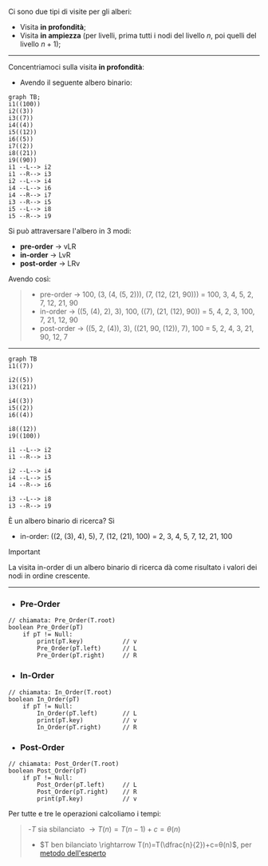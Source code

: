 Ci sono due tipi di visite per gli alberi:
- Visita **in profondità**;
- Visita **in ampiezza** (per livelli, prima tutti i nodi del livello $n$, poi quelli del livello $n+1$);
***
Concentriamoci sulla visita **in profondità**:
- Avendo il seguente albero binario:

```mermaid
graph TB; 
i1((100))
i2((3))
i3((7))
i4((4))
i5((12))
i6((5))
i7((2))
i8((21))
i9((90))
i1 --L--> i2
i1 --R--> i3
i2 --L--> i4
i4 --L--> i6
i4 --R--> i7
i3 --R--> i5
i5 --L--> i8
i5 --R--> i9
```

Si può attraversare l'albero in 3 modi:
- **pre-order** $\rightarrow$ vLR
- **in-order** $\rightarrow$ LvR
- **post-order** $\rightarrow$ LRv

Avendo così:

>- pre-order $\rightarrow$ 100, (3, (4, (5, 2))), (7, (12, (21, 90))) = 100, 3, 4, 5, 2, 7, 12, 21, 90
>- in-order $\rightarrow$ ((5, (4), 2), 3), 100, ((7), (21, (12), 90)) = 5, 4, 2, 3, 100, 7, 21, 12, 90
>- post-order $\rightarrow$ ((5, 2, (4)), 3), ((21, 90, (12)), 7), 100 = 5, 2, 4, 3, 21, 90, 12, 7
***

```mermaid
graph TB
i1((7))

i2((5))
i3((21))

i4((3))
i5((2))
i6((4))

i8((12))
i9((100))

i1 --L--> i2
i1 --R--> i3

i2 --L--> i4
i4 --L--> i5
i4 --R--> i6

i3 --L--> i8
i3 --R--> i9
```

È un albero binario di ricerca? Sì
- in-order: ((2, (3), 4), 5), 7, (12, (21), 100) = 2, 3, 4, 5, 7, 12, 21, 100

>[!Important]
>La visita in-order di un albero binario di ricerca dà come risultato i valori dei nodi in ordine crescente.

***

- ### Pre-Order
``` Pseudocodice TI:"In_Order" "FOLD"
// chiamata: Pre_Order(T.root)
boolean Pre_Order(pT)
	if pT != Null:
		print(pT.key)           // v
		Pre_Order(pT.left)      // L
		Pre_Order(pT.right)     // R
```

- ### In-Order
``` Pseudocodice TI:"In_Order" "FOLD"
// chiamata: In_Order(T.root)
boolean In_Order(pT)
	if pT != Null:
		In_Order(pT.left)       // L
		print(pT.key)           // v
		In_Order(pT.right)      // R
```

- ### Post-Order
``` Pseudocodice TI:"In_Order" "FOLD"
// chiamata: Post_Order(T.root)
boolean Post_Order(pT)
	if pT != Null:
		Post_Order(pT.left)     // L
		Post_Order(pT.right)    // R
		print(pT.key)           // v
```

Per tutte e tre le operazioni calcoliamo i tempi:
>-$T$ sia sbilanciato $\rightarrow T(n)=T(n-1)+c=θ(n)$
>- $T ben bilanciato \rightarrow T(n)=T(\dfrac{n}{2})+c=θ(n)$, per [metodo dell'esperto](obsidian://open?vault=obsidian-git-sync&file=Algoritmi%20e%20Strutture%20Dati%2F1.%20%F0%9F%A7%91%E2%80%8D%F0%9F%92%BB%20Algoritmi%2F%F0%9F%9F%A3%20Divide%20%26%20Impera%2F%F0%9F%A4%93%20Metodo%20dell'Esperto)

